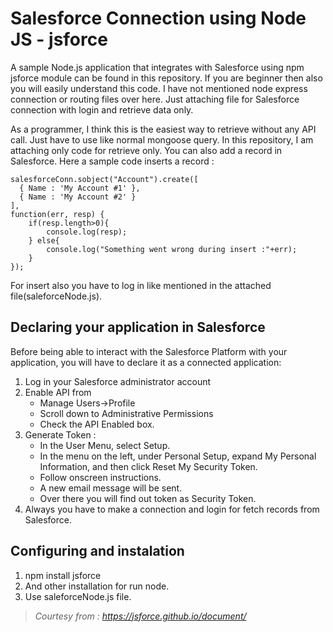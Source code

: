 
# Salesforce Connection using Node JS - jsforce
A sample Node.js application that integrates with Salesforce using npm jsforce module can be found in this repository. If you are beginner then also you will easily understand this code. I have not mentioned node express connection or routing files over here. Just attaching file for Salesforce connection with login and retrieve data only.

As a programmer, I think this is the easiest way to retrieve without any API call. Just have to use like normal mongoose query. In this repository, I am attaching only code for retrieve only. You can also add a record in Salesforce. Here a sample code inserts a record :

```
salesforceConn.sobject("Account").create([
  { Name : 'My Account #1' },
  { Name : 'My Account #2' }
],
function(err, resp) {
	if(resp.length>0){
		console.log(resp);
	} else{
		console.log("Something went wrong during insert :"+err);
	}
});
```
For insert also you have to log in like mentioned in the attached file(saleforceNode.js).


## Declaring your application in Salesforce

Before being able to interact with the Salesforce Platform with your application, you will have to declare it as a connected application:

1. Log in your Salesforce administrator account
2. Enable API from 
	- Manage Users->Profile 
	- Scroll down to Administrative Permissions 
	- Check the API Enabled box. 
3. Generate Token : 
	- In the User Menu, select Setup. 
	- In the menu on the left, under Personal Setup, expand My Personal Information, and then click Reset My Security Token.
	- Follow onscreen instructions.
	- A new email message will be sent.
	- Over there you will find out token as Security Token.
4. Always you have to make a connection and login for fetch records from Salesforce.

## Configuring and instalation

1. npm install jsforce
2. And other installation for run node.
3. Use saleforceNode.js file.


> *Courtesy from : https://jsforce.github.io/document/* 
